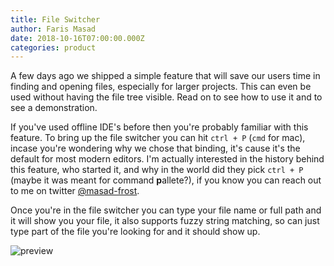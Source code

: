 ```yaml
---
title: File Switcher
author: Faris Masad
date: 2018-10-16T07:00:00.000Z
categories: product
---
```


A few days ago we shipped a simple feature that will save our users time in finding and opening files, especially for larger projects.  This can even be used without having the file tree visible.  Read on to see how to use it and to see a demonstration.

If you've used offline IDE's before then you're probably familiar with this feature. To bring up the file switcher you can hit `ctrl + P` (`cmd` for mac), incase you're wondering why we chose that binding, it's cause it's the default for most modern editors. I'm actually interested in the history behind this feature, who started it, and why in the world did they pick `ctrl + P` (maybe it was meant for command **p**allete?), if you know you can reach out to me on twitter [@masad-frost](https://twitter.com/masadfrost).

Once you're in the file switcher you can type your file name or full path and it will show you your file, it also supports fuzzy string matching, so can just type part of the file you're looking for and it should show up.

![preview](https://i.imgur.com/NhQWuss.gif)
